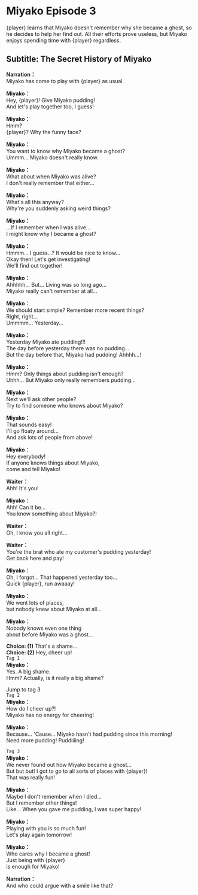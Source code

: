 # Miyako Episode 3
{player} learns that Miyako doesn't remember why she became a ghost, so he decides to help her find out. All their efforts prove useless, but Miyako enjoys spending time with {player} regardless.
  
## Subtitle: The Secret History of Miyako
  
**Narration：**  
Miyako has come to play with {player} as usual.  
  
**Miyako：**  
Hey, {player}! Give Miyako pudding!  
And let's play together too, I guess!  
  
**Miyako：**  
Hmm?  
{player}? Why the funny face?  
  
**Miyako：**  
You want to know why Miyako became a ghost?  
Ummm...  Miyako doesn't really know.  
  
**Miyako：**  
What about when Miyako was alive?  
I don't really remember that either...  
  
**Miyako：**  
What's all this anyway?  
Why're you suddenly asking weird things?  
  
**Miyako：**  
...If I remember when I was alive...  
I might know why I became a ghost?  
  
**Miyako：**  
Hmmm... I guess...? It would be nice to know...  
Okay then! Let's get investigating!  
We'll find out together!  
  
**Miyako：**  
Ahhhhh... But... Living was so long ago...  
Miyako really can't remember at all...  
  
**Miyako：**  
We should start simple? Remember more recent things?  
Right, right...  
Ummmm... Yesterday...  
  
**Miyako：**  
Yesterday Miyako ate pudding!!!  
The day before yesterday there was no pudding...  
But the day before that, Miyako had pudding! Ahhhh...!  
  
**Miyako：**  
Hmm? Only things about pudding isn't enough?  
Uhhh... But Miyako only really remembers pudding...  
  
**Miyako：**  
Next we'll ask other people?  
Try to find someone who knows about Miyako?  
  
**Miyako：**  
That sounds easy!  
I'll go floaty around...  
And ask lots of people from above!  
  
**Miyako：**  
Hey everybody!  
 If anyone knows things about Miyako,  
come and tell Miyako!  
  
**Waiter：**  
Ahh! It's you!  
  
**Miyako：**  
Ahh! Can it be...  
 You know something about Miyako?!  
  
**Waiter：**  
Oh, I know you all right...  
  
**Waiter：**  
You're the brat who ate my customer's pudding yesterday!  
Get back here and pay!  
  
**Miyako：**  
Oh, I forgot... That happened yesterday too...  
Quick {player}, run awaaay!  
  
**Miyako：**  
We went lots of places,  
but nobody knew about Miyako at all...  
  
**Miyako：**  
Nobody knows even one thing  
about before Miyako was a ghost...  
  
**Choice: (1)**  That's a shame...  
**Choice: (2)**  Hey, cheer up!  
`Tag 1`  
**Miyako：**  
Yes. A big shame.  
Hmm? Actually, is it really a big shame?  
  
Jump to tag 3  
`Tag 2`  
**Miyako：**  
How do I cheer up?!  
Miyako has no energy for cheering!  
  
**Miyako：**  
Because... 'Cause... Miyako hasn't had pudding since this morning!  
Need more pudding! Puddiiiing!  
  
`Tag 3`  
**Miyako：**  
We never found out how Miyako became a ghost...  
But but but! I got to go to all sorts of places with {player}!  
That was really fun!  
  
**Miyako：**  
Maybe I don't remember when I died...  
But I remember other things!  
Like... When you gave me pudding, I was super happy!  
  
**Miyako：**  
Playing with you is so much fun!  
Let's play again tomorrow!  
  
**Miyako：**  
Who cares why I became a ghost!  
Just being with {player}  
 is enough for Miyako!  
  
**Narration：**  
And who could argue with a smile like that?  
